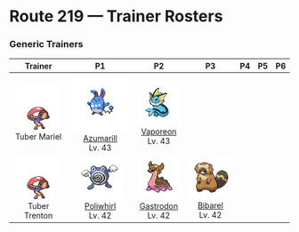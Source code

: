 # Route 219 — Trainer Rosters

### Generic Trainers

| Trainer | P1 | P2 | P3 | P4 | P5 | P6 |
|:-------:|:--:|:--:|:--:|:--:|:--:|:--:|
| ![Tuber Mariel](../../assets/trainers/tuber.png "Tuber Mariel")<br>Tuber Mariel | ![Azumarill](../../assets/sprites/azumarill/front.gif "Azumarill")<br>[Azumarill](../../pokemon/azumarill.md/)<br>Lv. 43 | ![Vaporeon](../../assets/sprites/vaporeon/front.gif "Vaporeon")<br>[Vaporeon](../../pokemon/vaporeon.md/)<br>Lv. 43 |
| ![Tuber Trenton](../../assets/trainers/tuber.png "Tuber Trenton")<br>Tuber Trenton | ![Poliwhirl](../../assets/sprites/poliwhirl/front.gif "Poliwhirl")<br>[Poliwhirl](../../pokemon/poliwhirl.md/)<br>Lv. 42 | ![Gastrodon](../../assets/sprites/gastrodon/front.gif "Gastrodon")<br>[Gastrodon](../../pokemon/gastrodon.md/)<br>Lv. 42 | ![Bibarel](../../assets/sprites/bibarel/front.gif "Bibarel")<br>[Bibarel](../../pokemon/bibarel.md/)<br>Lv. 42 |

